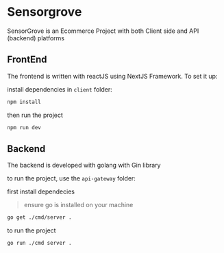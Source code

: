 # Sensorgrove

SensorGrove is an Ecommerce Project with both Client side and API (backend) platforms

## FrontEnd
The frontend is written with reactJS using NextJS Framework. 
To set it up:

install dependencies in `client` folder:
```bash
npm install
```

then run the project

```bash
npm run dev
```

## Backend
The backend is developed with golang with Gin library

to run the project, use the `api-gateway` folder:

first install dependecies
> ensure go is installed on your machine

```bash
go get ./cmd/server .
```

to run the project

```bash
go run ./cmd server .
```

